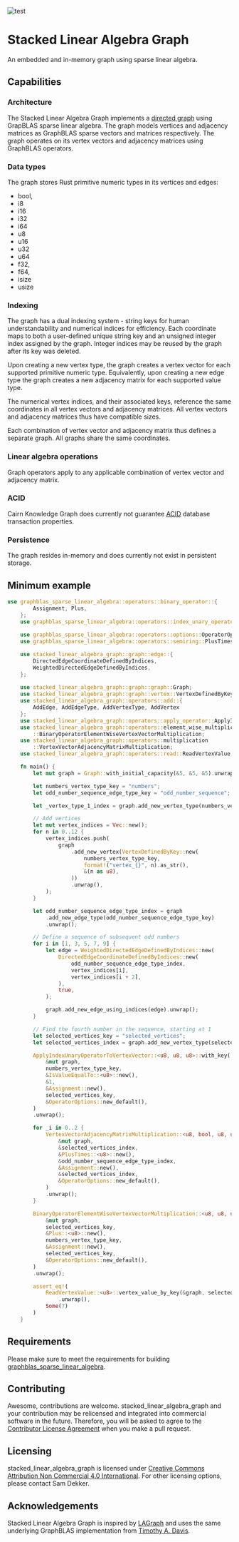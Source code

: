 ![test](https://github.com/code-sam/stacked_linear_algebra_graph/actions/workflows/test_main_branch.yml/badge.svg?branch=main)
# Stacked Linear Algebra Graph
An embedded and in-memory graph using sparse linear algebra.

## Capabilities

### Architecture
The Stacked Linear Algebra Graph implements a [directed graph](https://en.wikipedia.org/wiki/Directed_graph) using GrapBLAS sparse linear algebra.
The graph models vertices and adjacency matrices as GraphBLAS sparse vectors and matrices respectively. 
The graph operates on its vertex vectors and adjacency matrices using GraphBLAS operators.

### Data types
The graph stores Rust primitive numeric types in its vertices and edges:
- bool,
- i8
- i16
- i32
- i64
- u8
- u16
- u32
- u64
- f32,
- f64,
- isize
- usize

### Indexing
The graph has a dual indexing system - string keys for human understandability and numerical indices for efficiency. Each coordinate maps to both a user-defined unique string key and an unsigned integer index assigned by the graph. Integer indices may be reused by the graph after its key was deleted.

Upon creating a new vertex type, the graph creates a vertex vector for each supported primitive numeric type. Equivalently, upon creating a new edge type the graph creates a new adjacency matrix for each supported value type.

The numerical vertex indices, and their associated keys, reference the same coordinates in all vertex vectors and adjacency matrices. All vertex vectors and adjacency matrices thus have compatible sizes.

Each combination of vertex vector and adjacency matrix thus defines a separate graph. All graphs share the same coordinates.

### Linear algebra operations
Graph operators apply to any applicable combination of vertex vector and adjacency matrix.


### ACID
Cairn Knowledge Graph does currently not guarantee [ACID](https://en.wikipedia.org/wiki/ACID) database transaction properties.

### Persistence
The graph resides in-memory and does currently not exist in persistent storage.

## Minimum example
```rust
use graphblas_sparse_linear_algebra::operators::binary_operator::{
        Assignment, Plus,
    };
    use graphblas_sparse_linear_algebra::operators::index_unary_operator::IsValueEqualTo;
    
    use graphblas_sparse_linear_algebra::operators::options::OperatorOptions;
    use graphblas_sparse_linear_algebra::operators::semiring::PlusTimes;

    use stacked_linear_algebra_graph::graph::edge::{
        DirectedEdgeCoordinateDefinedByIndices,
        WeightedDirectedEdgeDefinedByIndices,
    };
    
    use stacked_linear_algebra_graph::graph::graph::Graph;
    use stacked_linear_algebra_graph::graph::vertex::VertexDefinedByKey;
    use stacked_linear_algebra_graph::operators::add::{
        AddEdge, AddEdgeType, AddVertexType, AddVertex
    };
    use stacked_linear_algebra_graph::operators::apply_operator::ApplyIndexUnaryOperatorToVertexVector;
    use stacked_linear_algebra_graph::operators::element_wise_multiplication
        ::BinaryOperatorElementWiseVertexVectorMultiplication;
    use stacked_linear_algebra_graph::operators::multiplication
        ::VertexVectorAdjacencyMatrixMultiplication;
    use stacked_linear_algebra_graph::operators::read::ReadVertexValue;

    fn main() {
        let mut graph = Graph::with_initial_capacity(&5, &5, &5).unwrap();

        let numbers_vertex_type_key = "numbers";
        let odd_number_sequence_edge_type_key = "odd_number_sequence";

        let _vertex_type_1_index = graph.add_new_vertex_type(numbers_vertex_type_key).unwrap();

        // Add vertices
        let mut vertex_indices = Vec::new();
        for n in 0..12 {
            vertex_indices.push(
                graph
                    .add_new_vertex(VertexDefinedByKey::new(
                        numbers_vertex_type_key,
                        format!("vertex_{}", n).as_str(),
                        &(n as u8),
                    ))
                    .unwrap(),
            );
        }

        let odd_number_sequence_edge_type_index = graph
            .add_new_edge_type(odd_number_sequence_edge_type_key)
            .unwrap();

        // Define a sequence of subsequent odd numbers
        for i in [1, 3, 5, 7, 9] {
            let edge = WeightedDirectedEdgeDefinedByIndices::new(
                DirectedEdgeCoordinateDefinedByIndices::new(
                    odd_number_sequence_edge_type_index,
                    vertex_indices[i],
                    vertex_indices[i + 2],
                ),
                true,
            );

            graph.add_new_edge_using_indices(edge).unwrap();
        }

        // Find the fourth number in the sequence, starting at 1
        let selected_vertices_key = "selected_vertices";
        let selected_vertices_index = graph.add_new_vertex_type(selected_vertices_key).unwrap();

        ApplyIndexUnaryOperatorToVertexVector::<u8, u8, u8>::with_key(
            &mut graph,
            numbers_vertex_type_key,
            &IsValueEqualTo::<u8>::new(),
            &1,
            &Assignment::new(),
            selected_vertices_key,
            &OperatorOptions::new_default(),
        )
        .unwrap();

        for _i in 0..2 {
            VertexVectorAdjacencyMatrixMultiplication::<u8, bool, u8, u8>::by_index(
                &mut graph,
                &selected_vertices_index,
                &PlusTimes::<u8>::new(),
                &odd_number_sequence_edge_type_index,
                &Assignment::new(),
                &selected_vertices_index,
                &OperatorOptions::new_default(),
            )
            .unwrap();
        }

        BinaryOperatorElementWiseVertexVectorMultiplication::<u8, u8, u8, u8>::by_key(
            &mut graph,
            selected_vertices_key,
            &Plus::<u8>::new(),
            numbers_vertex_type_key,
            &Assignment::new(),
            selected_vertices_key,
            &OperatorOptions::new_default(),
        )
        .unwrap();

        assert_eq!(
            ReadVertexValue::<u8>::vertex_value_by_key(&graph, selected_vertices_key, "vertex_7")
                .unwrap(),
            Some(7)
        )
    }
 ```

## Requirements
Please make sure to meet the requirements for building [graphblas_sparse_linear_algebra](https://crates.io/crates/graphblas_sparse_linear_algebra).

## Contributing
Awesome, contributions are welcome. stacked_linear_algebra_graph and your contribution may be relicensed and integrated into commercial software in the future. Therefore, you will be asked to agree to the [Contributor License Agreement](contributor-license-agreement.md) when you make a pull request.

 ## Licensing
stacked_linear_algebra_graph is licensed under [Creative Commons Attribution Non Commercial 4.0 International](https://creativecommons.org/licenses/by-nc/4.0/legalcode). For other licensing options, please contact Sam Dekker.

## Acknowledgements
Stacked Linear Algebra Graph is inspired by [LAGraph](https://github.com/GraphBLAS/LAGraph) and uses the same underlying GraphBLAS implementation from [Timothy A. Davis](https://github.com/DrTimothyAldenDavis/GraphBLAS).
